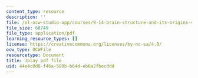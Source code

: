 ```yaml
---
content_type: resource
description: ''
file: /ol-ocw-studio-app/courses/9-14-brain-structure-and-its-origins-spring-2014/44e4c8d8f46a580bb64deb6a2fbecddd_555126.pdf
file_size: 68749
file_type: application/pdf
learning_resource_types: []
license: https://creativecommons.org/licenses/by-nc-sa/4.0/
ocw_type: OCWFile
resourcetype: Document
title: 3play pdf file
uid: 44e4c8d8-f46a-580b-b64d-eb6a2fbecddd
---
```

